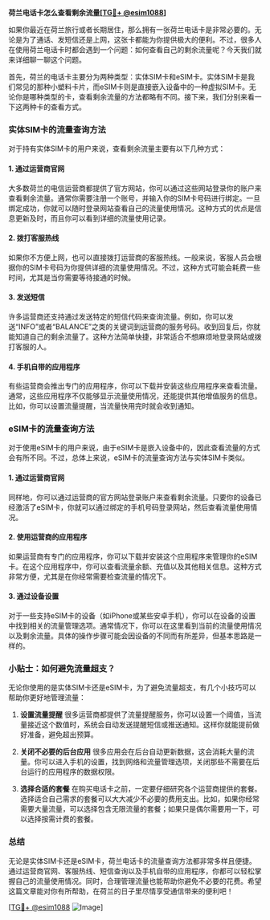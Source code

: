 **荷兰电话卡怎么查看剩余流量[[TG💪+ @esim1088](https://t.me/s/esim1088)]**

如果你最近在荷兰旅行或者长期居住，那么拥有一张荷兰电话卡是非常必要的。无论是为了通话、发短信还是上网，这张卡都能为你提供极大的便利。不过，很多人在使用荷兰电话卡时都会遇到一个问题：如何查看自己的剩余流量呢？今天我们就来详细聊一聊这个问题。

首先，荷兰的电话卡主要分为两种类型：实体SIM卡和eSIM卡。实体SIM卡是我们常见的那种小塑料卡片，而eSIM卡则是直接嵌入设备中的一种虚拟SIM卡。无论你是哪种类型的卡，查看剩余流量的方法都略有不同。接下来，我们分别来看一下这两种卡的查看方式。

### 实体SIM卡的流量查询方法

对于持有实体SIM卡的用户来说，查看剩余流量主要有以下几种方式：

#### 1. **通过运营商官网**
   大多数荷兰的电信运营商都提供了官方网站，你可以通过这些网站登录你的账户来查看剩余流量。通常你需要注册一个账号，并输入你的SIM卡号码进行绑定。一旦绑定成功，你就可以随时登录网站查看自己的流量使用情况。这种方式的优点是信息更新及时，而且你可以看到详细的流量使用记录。

#### 2. **拨打客服热线**
   如果你不方便上网，也可以直接拨打运营商的客服热线。一般来说，客服人员会根据你的SIM卡号码为你提供详细的流量使用情况。不过，这种方式可能会耗费一些时间，尤其是当你需要等待接通的时候。

#### 3. **发送短信**
   许多运营商还支持通过发送特定的短信代码来查询流量。例如，你可以发送“INFO”或者“BALANCE”之类的关键词到运营商的服务号码。收到回复后，你就能知道自己的剩余流量了。这种方法简单快捷，非常适合不想麻烦地登录网站或拨打客服的人。

#### 4. **手机自带的应用程序**
   有些运营商会推出专门的应用程序，你可以下载并安装这些应用程序来查看流量。通常，这些应用程序不仅能够显示流量使用情况，还能提供其他增值服务的信息。比如，你可以设置流量提醒，当流量快用完时就会收到通知。

### eSIM卡的流量查询方法

对于使用eSIM卡的用户来说，由于eSIM卡是嵌入设备中的，因此查看流量的方式会有所不同。不过，总体上来说，eSIM卡的流量查询方法与实体SIM卡类似。

#### 1. **通过运营商官网**
   同样地，你可以通过运营商的官方网站登录账户来查看剩余流量。只要你的设备已经激活了eSIM卡，你就可以通过绑定的手机号码登录网站，然后查看流量使用情况。

#### 2. **使用运营商的应用程序**
   如果运营商有专门的应用程序，你可以下载并安装这个应用程序来管理你的eSIM卡。在这个应用程序中，你可以查看流量余额、充值以及其他相关信息。这种方式非常方便，尤其是在你经常需要检查流量的情况下。

#### 3. **通过设备设置**
   对于一些支持eSIM卡的设备（如iPhone或某些安卓手机），你可以在设备的设置中找到相关的流量管理选项。通常情况下，你可以在这里看到当前的流量使用情况以及剩余流量。具体的操作步骤可能会因设备的不同而有所差异，但基本思路是一样的。

### 小贴士：如何避免流量超支？

无论你使用的是实体SIM卡还是eSIM卡，为了避免流量超支，有几个小技巧可以帮助你更好地管理流量：

1. **设置流量提醒**
   很多运营商都提供了流量提醒服务，你可以设置一个阈值，当流量接近这个数值时，系统会自动发送提醒短信或推送通知。这样你就能提前做好准备，避免超出预算。

2. **关闭不必要的后台应用**
   很多应用会在后台自动更新数据，这会消耗大量的流量。你可以进入手机的设置，找到网络和流量管理选项，关闭那些不需要在后台运行的应用程序的数据权限。

3. **选择合适的套餐**
   在购买电话卡之前，一定要仔细研究各个运营商提供的套餐。选择适合自己需求的套餐可以大大减少不必要的费用支出。比如，如果你经常需要大量流量，可以选择包含无限流量的套餐；如果只是偶尔需要用一下，可以选择按需计费的套餐。

### 总结

无论是实体SIM卡还是eSIM卡，荷兰电话卡的流量查询方法都非常多样且便捷。通过运营商官网、客服热线、短信查询以及手机自带的应用程序，你都可以轻松掌握自己的流量使用情况。同时，合理管理流量也能帮助你避免不必要的花费。希望这篇文章能对你有所帮助，在荷兰的日子里尽情享受通信带来的便利吧！

[[TG💪+ @esim1088](https://t.me/s/esim1088) ![Image](https://i.postimg.cc/4NQfJmqS/Snipaste-2025-05-13-00-14-12.png)]